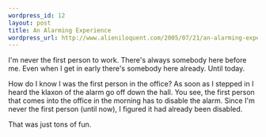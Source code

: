 ```yaml
--- 
wordpress_id: 12
layout: post
title: An Alarming Experience
wordpress_url: http://www.alieniloquent.com/2005/07/21/an-alarming-experience/
---
```

I'm never the first person to work.  There's always somebody here before me.  Even when I get in early there's somebody here already.  Until today.

How do I know I was the first person in the office?  As soon as I stepped in I heard the klaxon of the alarm go off down the hall.  You see, the first person that comes into the office in the morning has to disable the alarm.  Since I'm never the first person (until now), I figured it had already been disabled.

That was just tons of fun.
